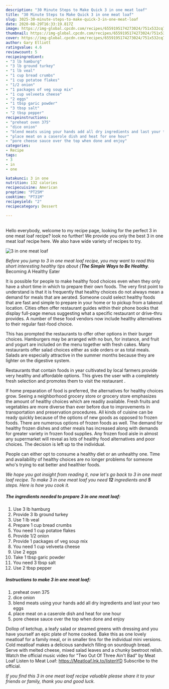 ```yaml
---
description: "30 Minute Steps to Make Quick 3 in one meat loaf"
title: "30 Minute Steps to Make Quick 3 in one meat loaf"
slug: 3025-30-minute-steps-to-make-quick-3-in-one-meat-loaf
date: 2020-08-29T16:33:19.817Z
image: https://img-global.cpcdn.com/recipes/6559195174273024/751x532cq70/3-in-one-meat-loaf-recipe-main-photo.jpg
thumbnail: https://img-global.cpcdn.com/recipes/6559195174273024/751x532cq70/3-in-one-meat-loaf-recipe-main-photo.jpg
cover: https://img-global.cpcdn.com/recipes/6559195174273024/751x532cq70/3-in-one-meat-loaf-recipe-main-photo.jpg
author: Gary Elliott
ratingvalue: 4.6
reviewcount: 5
recipeingredient:
- "3 lb hamburg"
- "3 lb ground turkey"
- "1 lb veal"
- "1 cup bread crumbs"
- "1 cup potatoe flakes"
- "1/2 onion"
- "1 packages of veg soup mix"
- "1 cup velveeta cheese"
- "2 eggs"
- "1 tbsp garic powder"
- "3 tbsp salt"
- "2 tbsp pepper"
recipeinstructions:
- "preheat oven 375"
- "dice onion"
- "blend meats using your hands add all dry ingredients and last your two eggs"
- "place meat on a caserole dish and heat for one hour"
- "pore cheese sauce over the top when done and enjoy"
categories:
- Recipe
tags:
- 3
- in
- one

katakunci: 3 in one 
nutrition: 132 calories
recipecuisine: American
preptime: "PT25M"
cooktime: "PT31M"
recipeyield: "2"
recipecategory: Dessert

---
```

<br>
Hello everybody, welcome to my recipe page, looking for the perfect 3 in one meat loaf recipe? look no further! We provide you only the best 3 in one meat loaf recipe here. We also have wide variety of recipes to try.
<br>


![3 in one meat loaf](https://img-global.cpcdn.com/recipes/6559195174273024/751x532cq70/3-in-one-meat-loaf-recipe-main-photo.jpg)

<i>Before you jump to 3 in one meat loaf recipe, you may want to read this short interesting healthy tips about {<strong>The Simple Ways to Be Healthy</strong>.</i>
Becoming A Healthy Eater

It is possible for people to make healthy food choices even when they only have a short time in which to prepare their own foods. The very first point to understand is that it is frequently that healthy choices do not always mean a demand for meals that are aerated. Someone could select healthy foods that are fast and simple to prepare in your home or to pickup from a takeout location. Cities often offer restaurant guides within their phone books that display full-page menus suggesting what a specific restaurant or drive-thru provides. A number of these food vendors now include healthy alternatives to their regular fast-food choice.

 This has prompted the restaurants to offer other options in their burger choices. Hamburgers may be arranged with no bun, for instance, and fruit and yogurt are included on the menu together with fresh cakes. Many restaurants offer salad choices either as side orders or as total meals.  Salads are especially attractive in the summer months because they are lighter on the digestive system.

Restaurants that contain foods in year cultivated by local farmers provide very healthy and affordable options.  This gives the user with a completely fresh selection and promotes them to visit the restaurant .

If home preparation of food is preferred, the alternatives for healthy choices grow. Seeing a neighborhood grocery store or grocery store emphasizes the amount of healthy choices which are readily available. Fresh fruits and vegetables are more diverse than ever before due to improvements in transportation and preservation procedures.  All kinds of cuisine can be ready quickly because of the options of new goods as opposed to frozen foods. There are numerous options of frozen foods as well. The demand for healthy frozen dishes and other meals has increased along with demands for greater variety in frozen food supplies. Any frozen food aisle in almost any supermarket will reveal as lots of healthy food alternatives and poor choices. The decision is left up to the individual.

People can either opt to consume a healthy diet or an unhealthy one. Time and availability of healthy choices are no longer problems for someone who's trying to eat better and healthier foods.


<i>We hope you got insight from reading it, now let's go back to 3 in one meat loaf recipe. To make 3 in one meat loaf you need <strong>12</strong> ingredients and <strong>5</strong> steps. Here is how you cook it.
</i>

##### The ingredients needed to prepare 3 in one meat loaf:

1. Use 3 lb hamburg
1. Provide 3 lb ground turkey
1. Use 1 lb veal
1. Prepare 1 cup bread crumbs
1. You need 1 cup potatoe flakes
1. Provide 1/2 onion
1. Provide 1 packages of veg soup mix
1. You need 1 cup velveeta cheese
1. Use 2 eggs
1. Take 1 tbsp garic powder
1. You need 3 tbsp salt
1. Use 2 tbsp pepper


##### Instructions to make 3 in one meat loaf:

1. preheat oven 375
1. dice onion
1. blend meats using your hands add all dry ingredients and last your two eggs
1. place meat on a caserole dish and heat for one hour
1. pore cheese sauce over the top when done and enjoy


Dollop of ketchup, a leafy salad or steamed greens with dressing and you have yourself an epic plate of home cooked. Bake this as one lovely meatloaf for a family meal, or in smaller tins for the individual mini versions. Cold meatloaf makes a delicious sandwich filling on sourdough bread. Serve with melted cheese, mixed salad leaves and a chunky beetroot relish. Watch the official music video for &#34;Two Out Of Three Ain&#39;t Bad&#34; by Meat Loaf Listen to Meat Loaf: https://Meatloaf.lnk.to/listenYD Subscribe to the official. 

<i>If you find this 3 in one meat loaf recipe valuable please share it to your friends or family, thank you and good luck.</i>
